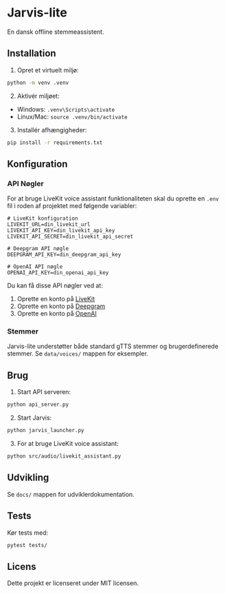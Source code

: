 # Jarvis-lite

En dansk offline stemmeassistent.

## Installation

1. Opret et virtuelt miljø:
```bash
python -m venv .venv
```

2. Aktivér miljøet:
- Windows: `.venv\Scripts\activate`
- Linux/Mac: `source .venv/bin/activate`

3. Installér afhængigheder:
```bash
pip install -r requirements.txt
```

## Konfiguration

### API Nøgler
For at bruge LiveKit voice assistant funktionaliteten skal du oprette en `.env` fil i roden af projektet med følgende variabler:

```
# LiveKit konfiguration
LIVEKIT_URL=din_livekit_url
LIVEKIT_API_KEY=din_livekit_api_key
LIVEKIT_API_SECRET=din_livekit_api_secret

# Deepgram API nøgle
DEEPGRAM_API_KEY=din_deepgram_api_key

# OpenAI API nøgle
OPENAI_API_KEY=din_openai_api_key
```

Du kan få disse API nøgler ved at:
1. Oprette en konto på [LiveKit](https://livekit.io)
2. Oprette en konto på [Deepgram](https://deepgram.com)
3. Oprette en konto på [OpenAI](https://platform.openai.com)

### Stemmer
Jarvis-lite understøtter både standard gTTS stemmer og brugerdefinerede stemmer. Se `data/voices/` mappen for eksempler.

## Brug

1. Start API serveren:
```bash
python api_server.py
```

2. Start Jarvis:
```bash
python jarvis_launcher.py
```

3. For at bruge LiveKit voice assistant:
```bash
python src/audio/livekit_assistant.py
```

## Udvikling

Se `docs/` mappen for udviklerdokumentation.

## Tests

Kør tests med:
```bash
pytest tests/
```

## Licens

Dette projekt er licenseret under MIT licensen.
